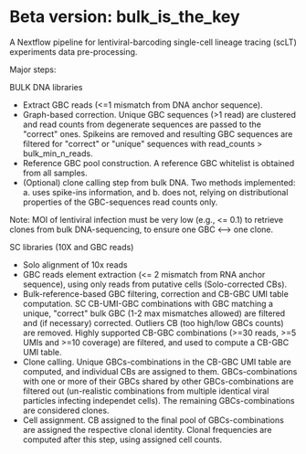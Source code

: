 # Beta version: bulk_is_the_key

A Nextflow pipeline for lentiviral-barcoding single-cell lineage tracing (scLT) experiments data pre-processing.

Major steps:

BULK DNA libraries

- Extract GBC reads (<=1 mismatch from DNA anchor sequence).
- Graph-based correction. Unique GBC sequences (>1 read) are clustered and read counts from degenerate
  sequences are passed to the "correct" ones. Spikeins are removed and resulting GBC sequences are filtered 
  for "correct" or "unique" sequences with read_counts > bulk_min_n_reads.
- Reference GBC pool construction. A reference GBC whitelist is obtained from all samples.
- (Optional) clone calling step from bulk DNA. Two methods implemented: a. uses spike-ins
  information, and b. does not, relying on distributional properties of the GBC-sequences
  read counts only. 

Note: MOI of lentiviral infection must be very low (e.g., <= 0.1) to retrieve clones from bulk DNA-sequencing, to ensure one GBC <--> one clone. 

SC libraries (10X and GBC reads)

- Solo alignment of 10x reads
- GBC reads element extraction (<= 2 mismatch from RNA anchor sequence), using only reads from
  putative cells (Solo-corrected CBs).
- Bulk-reference-based GBC filtering, correction and CB-GBC UMI table computation. SC CB-UMI-GBC
  combinations with GBC matching a unique, "correct" bulk GBC (1-2 max mismatches allowed) are filtered and (if necessary) corrected. Outliers CB (too high/low GBCs counts) are removed. Highly supported CB-GBC combinations (>=30 reads, >=5 UMIs and >=10 coverage) are filtered, 
  and used to compute a CB-GBC UMI table. 
- Clone calling. Unique GBCs-combinations in the CB-GBC UMI table are computed, and individual CBs
  are assigned to them. GBCs-combinations with one or more of their GBCs shared by other GBCs-combinations are filtered out (un-realistic combinations from multiple identical viral particles infecting independet cells). The remaining GBCs-combinations are considered clones.
- Cell assignment. CB assigned to the final pool of GBCs-combinations are assigned the respective
  clonal identity. Clonal frequencies are computed after this step, using assigned cell counts.     
